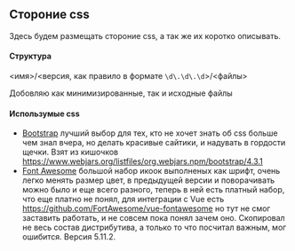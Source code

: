 ## Стороние css

Здесь будем размещать стороние css, а так же их коротко описывать.

####  Структура
 <имя>/<версия, как правило в формате `\d\.\d\.\d`>/<файлы>
 
Добовляю как минимизированные, так и исходные файлы

 #### Использумые css
 
* [Bootstrap](https://getbootstrap.com/) лучший выбор для тех, кто не хочет знать об css больше чем знал вчера, но делать
  красивые сайтики, и надувать в гордости щечки. Взят из кишочков https://www.webjars.org/listfiles/org.webjars.npm/bootstrap/4.3.1
* [Font Awesome](https://fontawesome.com/) большой набор икоок выполненых как шрифт, очень легко менять размер цвет,
в предыдущей версии и поворачивать можно было и еще всего разного, теперь в ней есть платный набор, что еще платно не
понял, для интеграции с Vue есть https://github.com/FortAwesome/vue-fontawesome но тут не смог заставить работать, и
не совсем пока понял зачем оно. Скопировал не весь состав дистрибутива, а только то что посчитал важным, мог ошибится.
Версия 5.11.2.